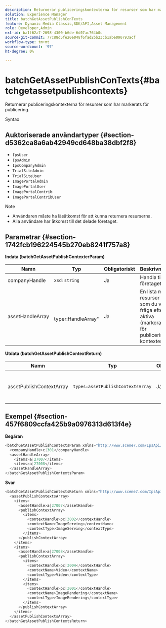 ```yaml
---
description: Returnerar publiceringskontexterna för resurser som har markerats för publicering.
solution: Experience Manager
title: batchGetAssetPublishConTexts
feature: Dynamic Media Classic,SDK/API,Asset Management
role: Developer,Admin
exl-id: ba1f62a7-2698-4300-b6de-6d07ac764b0c
source-git-commit: 77c88d5fe20e048f6fad2bb23cb1abe090793acf
workflow-type: tm+mt
source-wordcount: '97'
ht-degree: 0%

---
```


# batchGetAssetPublishConTexts{#batchgetassetpublishcontexts}

Returnerar publiceringskontexterna för resurser som har markerats för publicering.

Syntax

## Auktoriserade användartyper {#section-d5362ca8a6ab42949cd648ba38dbf2f8}

* `IpsUser`
* `IpsAdmin`
* `IpsCompanyAdmin`
* `TrialSiteAdmin`
* `TrialSiteUser`
* `ImagePortalAdmin`
* `ImagePortalUser`
* `ImagePortalContrib`
* `ImagePortalContribUser`

>[!NOTE]
>
>* Användaren måste ha läsåtkomst för att kunna returnera resurserna.
>* Alla användare har åtkomst till det delade företaget.
>


## Parametrar {#section-1742fcb196224545b270eb8241f757a8}

**Indata (batchGetAssetPublishContexterParam)**

| Namn | Typ | Obligatoriskt | Beskrivning |
|---|---|---|---|
| companyHandle | `xsd:string` | Ja | Handla till företaget. |
| assetHandleArray | ` `typer:HandleArray&quot; | Ja | En lista med resurser som du vill fråga efter aktiva (markerade för publicering) kontexter. |

**Utdata (batchGetAssetPublishContextReturn)**

| Namn | Typ | Obligatoriskt | Beskrivning |
|---|---|---|---|
| assetPublishContextArray | `types:assetPublishContextsArray` | Ja | En array med publiceringskontexter där varje resurs markeras för publicering. |

## Exempel {#section-457f6809ccfa425b9a0976313d613f4e}

**Begäran**

```java
<batchGetAssetPublishContextsParam xmlns="http://www.scene7.com/IpsApi/xsd/2011-11-04">
  <companyHandle>c|301</companyHandle>
  <assetHandleArray>
    <items>a|27007</items>
    <items>a|27008</items>
  </assetHandleArray>
</batchGetAssetPublishContextsParam>
```

**Svar**

```java
<batchGetAssetPublishContextsReturn xmlns="http://www.scene7.com/IpsApi/xsd/2011-11-04">
  <assetPublishContextsArray>
    <items>
      <assetHandle>a|27007</assetHandle>
      <publishContextArray>
        <items>
          <contextHandle>pc|3002</contextHandle>
          <contextName>ImageServing</contextName>
          <contextType>ImageServing</contextType>
        </items>
      </publishContextArray>
    </items>
    <items>
      <assetHandle>a|27008</assetHandle>
      <publishContextArray>
        <items>
          <contextHandle>pc|3004</contextHandle>
          <contextName>Video</contextName>
          <contextType>Video</contextType>
        </items>
        <items>
          <contextHandle>pc|3001</contextHandle>
          <contextName>ImageRendering</contextName>
          <contextType>ImageRendering</contextType>
        </items>
      </publishContextArray>
    </items>
  </assetPublishContextsArray>
</batchGetAssetPublishContextsReturn>
```
